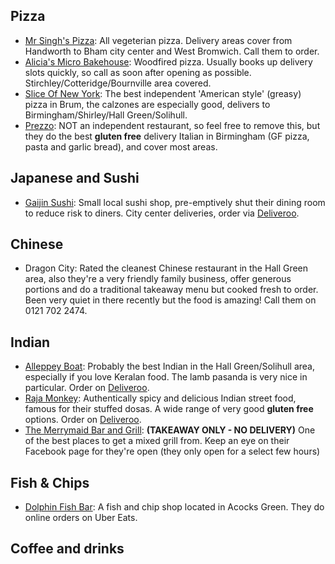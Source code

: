 Pizza
--------
* [Mr Singh's Pizza](http://www.mrsinghspizza.co.uk/): All vegeterian pizza. Delivery areas cover from Handworth to Bham city center and West Bromwich. Call them to order.
* [Alicia's Micro Bakehouse](http://www.aliciasmicrobakehouse.co.uk): Woodfired pizza. Usually books up delivery slots quickly, so call as soon after opening as possible. Stirchley/Cotteridge/Bournville area covered.
* [Slice Of New York](https://www.just-eat.co.uk/restaurants-slice-of-new-york-birmingham/): The best independent 'American style' (greasy) pizza in Brum, the calzones are especially good, delivers to Birmingham/Shirley/Hall Green/Solihull.
* [Prezzo](https://www.prezzorestaurants.co.uk/): NOT an independent restaurant, so feel free to remove this, but they do the best **gluten free** delivery Italian in Birmingham (GF pizza, pasta and garlic bread), and cover most areas.

Japanese and Sushi
------
* [Gaijin Sushi](https://www.gaijinsushi.co.uk/): Small local sushi shop, pre-emptively shut their dining room to reduce risk to diners. City center deliveries, order via [Deliveroo](https://deliveroo.co.uk/).

Chinese
-------
* Dragon City: Rated the cleanest Chinese restaurant in the Hall Green area, also they're a very friendly family business, offer generous portions and do a traditional takeaway menu but cooked fresh to order. Been very quiet in there recently but the food is amazing! Call them on 0121 702 2474.

Indian
-------
* [Alleppey Boat](http://www.alleppeyboat.co.uk/): Probably the best Indian in the Hall Green/Solihull area, especially if you love Keralan food. The lamb pasanda is very nice in particular. Order on [Deliveroo](https://deliveroo.co.uk/).
* [Raja Monkey](http://www.rajamonkey.co.uk/wp-content/uploads/2013/09/Raja-Monkey-Main-Menu.pdf): Authentically spicy and delicious Indian street food, famous for their stuffed dosas. A wide range of very good **gluten free** options. Order on [Deliveroo](https://deliveroo.co.uk/).
* [The Merrymaid Bar and Grill](https://www.facebook.com/TheMerrymaid): **(TAKEAWAY ONLY - NO DELIVERY)** One of the best places to get a mixed grill from. Keep an eye on their Facebook page for they're open (they only open for a select few hours)

Fish & Chips
--------
* [Dolphin Fish Bar](https://www.ubereats.com/gb/birmingham/food-delivery/dolphin-fish-bar/OnyFCGw5SYKizhGk1SWsVQ): A fish and chip shop located in Acocks Green. They do online orders on Uber Eats. 

Coffee and drinks
-------
